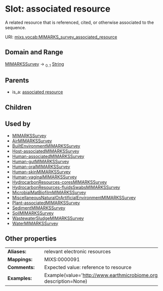 
# Slot: associated resource


A related resource that is referenced, cited, or otherwise associated to the sequence.

URI: [mixs.vocab:MIMARKS_survey_associated_resource](https://w3id.org/mixs/vocab/MIMARKS_survey_associated_resource)


## Domain and Range

[MIMARKSSurvey](MIMARKSSurvey.md) &#8594;  <sub>0..1</sub> [String](types/String.md)

## Parents

 *  is_a: [associated resource](associated_resource.md)

## Children


## Used by

 * [MIMARKSSurvey](MIMARKSSurvey.md)
 * [AirMIMARKSSurvey](AirMIMARKSSurvey.md)
 * [BuiltEnvironmentMIMARKSSurvey](BuiltEnvironmentMIMARKSSurvey.md)
 * [Host-associatedMIMARKSSurvey](Host-associatedMIMARKSSurvey.md)
 * [Human-associatedMIMARKSSurvey](Human-associatedMIMARKSSurvey.md)
 * [Human-gutMIMARKSSurvey](Human-gutMIMARKSSurvey.md)
 * [Human-oralMIMARKSSurvey](Human-oralMIMARKSSurvey.md)
 * [Human-skinMIMARKSSurvey](Human-skinMIMARKSSurvey.md)
 * [Human-vaginalMIMARKSSurvey](Human-vaginalMIMARKSSurvey.md)
 * [HydrocarbonResources-coresMIMARKSSurvey](HydrocarbonResources-coresMIMARKSSurvey.md)
 * [HydrocarbonResources-fluidsSwabsMIMARKSSurvey](HydrocarbonResources-fluidsSwabsMIMARKSSurvey.md)
 * [MicrobialMatBiofilmMIMARKSSurvey](MicrobialMatBiofilmMIMARKSSurvey.md)
 * [MiscellaneousNaturalOrArtificialEnvironmentMIMARKSSurvey](MiscellaneousNaturalOrArtificialEnvironmentMIMARKSSurvey.md)
 * [Plant-associatedMIMARKSSurvey](Plant-associatedMIMARKSSurvey.md)
 * [SedimentMIMARKSSurvey](SedimentMIMARKSSurvey.md)
 * [SoilMIMARKSSurvey](SoilMIMARKSSurvey.md)
 * [WastewaterSludgeMIMARKSSurvey](WastewaterSludgeMIMARKSSurvey.md)
 * [WaterMIMARKSSurvey](WaterMIMARKSSurvey.md)

## Other properties

|  |  |  |
| --- | --- | --- |
| **Aliases:** | | relevant electronic resources |
| **Mappings:** | | MIXS:0000091 |
| **Comments:** | | Expected value: reference to resource |
| **Examples:** | | Example(value='http://www.earthmicrobiome.org/', description=None) |


